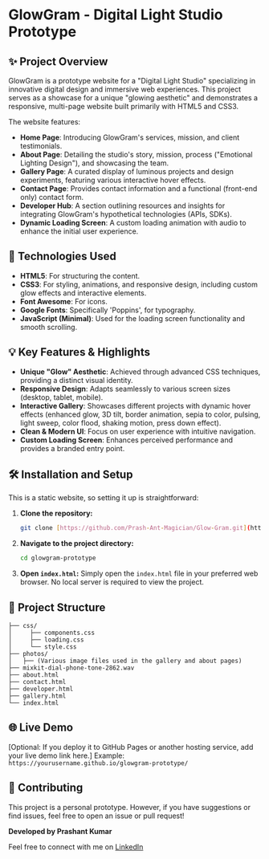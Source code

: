# GlowGram - Digital Light Studio Prototype

## ✨ Project Overview

GlowGram is a prototype website for a "Digital Light Studio" specializing in innovative digital design and immersive web experiences. This project serves as a showcase for a unique "glowing aesthetic" and demonstrates a responsive, multi-page website built primarily with HTML5 and CSS3.

The website features:
- **Home Page**: Introducing GlowGram's services, mission, and client testimonials.
- **About Page**: Detailing the studio's story, mission, process ("Emotional Lighting Design"), and showcasing the team.
- **Gallery Page**: A curated display of luminous projects and design experiments, featuring various interactive hover effects.
- **Contact Page**: Provides contact information and a functional (front-end only) contact form.
- **Developer Hub**: A section outlining resources and insights for integrating GlowGram's hypothetical technologies (APIs, SDKs).
- **Dynamic Loading Screen**: A custom loading animation with audio to enhance the initial user experience.

## 🚀 Technologies Used

- **HTML5**: For structuring the content.
- **CSS3**: For styling, animations, and responsive design, including custom glow effects and interactive elements.
- **Font Awesome**: For icons.
- **Google Fonts**: Specifically 'Poppins', for typography.
- **JavaScript (Minimal)**: Used for the loading screen functionality and smooth scrolling.

## 💡 Key Features & Highlights

- **Unique "Glow" Aesthetic**: Achieved through advanced CSS techniques, providing a distinct visual identity.
- **Responsive Design**: Adapts seamlessly to various screen sizes (desktop, tablet, mobile).
- **Interactive Gallery**: Showcases different projects with dynamic hover effects (enhanced glow, 3D tilt, border animation, sepia to color, pulsing, light sweep, color flood, shaking motion, press down effect).
- **Clean & Modern UI**: Focus on user experience with intuitive navigation.
- **Custom Loading Screen**: Enhances perceived performance and provides a branded entry point.

## 🛠️ Installation and Setup

This is a static website, so setting it up is straightforward:

1.  **Clone the repository:**
    ```bash
    git clone [https://github.com/Prash-Ant-Magician/Glow-Gram.git](https://github.com/Prash-Ant-Magician/Glow-Gram.git)
    ```
2.  **Navigate to the project directory:**
    ```bash
    cd glowgram-prototype
    ```
3.  **Open `index.html`:**
    Simply open the `index.html` file in your preferred web browser. No local server is required to view the project.

## 📂 Project Structure
    ├── css/
    │     ├── components.css
    │     ├── loading.css
    │     └── style.css
    ├── photos/
    │   ├── (Various image files used in the gallery and about pages)
    ├── mixkit-dial-phone-tone-2862.wav
    ├── about.html
    ├── contact.html
    ├── developer.html
    ├── gallery.html
    └── index.html

## 🌐 Live Demo

[Optional: If you deploy it to GitHub Pages or another hosting service, add your live demo link here.]
Example: `https://yourusername.github.io/glowgram-prototype/`

## 🤝 Contributing

This project is a personal prototype. However, if you have suggestions or find issues, feel free to open an issue or pull request!

**Developed by Prashant Kumar**

Feel free to connect with me on [LinkedIn](www.linkedin.com/in/prashant-kumar-0593522b0)
